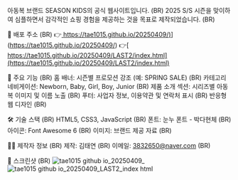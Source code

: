 아동복 브랜드 SEASON KIDS의 공식 웹사이트입니다. (BR)
2025 S/S 시즌을 맞이하여 심플하면서 감각적인 쇼핑 경험을 제공하는 것을 목표로 제작되었습니다. (BR)

🔗 배포 주소 (BR)
👉[ https://tae1015.github.io/20250409/)](https://tae1015.github.io/20250409/)](https://tae1015.github.io/20250409/)
👉[ https://tae1015.github.io/20250409/LAST2/index.html](https://tae1015.github.io/20250409/LAST2/index.html)

📌 주요 기능 (BR)
홈 배너: 시즌별 프로모션 강조 (예: SPRING SALE) (BR)
카테고리 네비게이션: Newborn, Baby, Girl, Boy, Junior (BR)
제품 소개 섹션: 시리즈별 아동복 이미지 및 이름 노출 (BR)
푸터: 사업자 정보, 이용약관 및 연락처 표시 (BR)
반응형 웹 디자인 (BR)

🛠️ 기술 스택 (BR)
HTML5, CSS3, JavaScript (BR)
폰트: 눈누 폰트 - 박다현체 (BR)
아이콘: Font Awesome 6 (BR)
이미지: 브랜드 제공 자료 (BR)

🙋‍♀️ 제작자 정보 (BR)
제작: 김태연 (BR)
이메일: 3832650@naver.com (BR)

📸 스크린샷 (BR)
![tae1015 github io_20250409_](https://github.com/user-attachments/assets/1cb2b714-5293-4ed1-9db3-828fcaf0fe73)
![tae1015 github io_20250409_LAST2_index html](https://github.com/user-attachments/assets/30c247d8-8047-4f49-a3ec-b94ce360fc2f)
